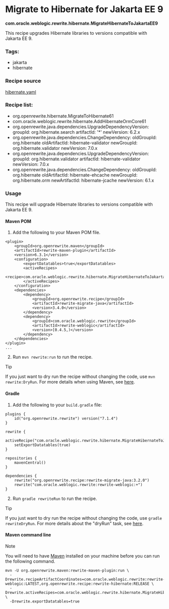 # Migrate to Hibernate for Jakarta EE 9
**com.oracle.weblogic.rewrite.hibernate.MigrateHibernateToJakartaEE9**

This recipe upgrades Hibernate libraries to versions compatible with Jakarta EE 9.

### Tags:
  - jakarta
  - hibernate

### Recipe source

[hibernate.yaml](https://github.com/oracle/rewrite-recipes/blob/main/rewrite-weblogic/src/main/resources/META-INF/rewrite/hibernate.yaml)

### Recipe list:
- org.openrewrite.hibernate.MigrateToHibernate61
- com.oracle.weblogic.rewrite.hibernate.AddHibernateOrmCore61
- org.openrewrite.java.dependencies.UpgradeDependencyVersion:
    groupId: org.hibernate.search
    artifactId: '*'
    newVersion: 6.2.x
- org.openrewrite.java.dependencies.ChangeDependency:
    oldGroupId: org.hibernate
    oldArtifactId: hibernate-validator
    newGroupId: org.hibernate.validator
    newVersion: 7.0.x
- org.openrewrite.java.dependencies.UpgradeDependencyVersion:
    groupId: org.hibernate.validator
    artifactId: hibernate-validator
    newVersion: 7.0.x
- org.openrewrite.java.dependencies.ChangeDependency:
    oldGroupId: org.hibernate
    oldArtifactId: hibernate-ehcache
    newGroupId: org.hibernate.orm
    newArtifactId: hibernate-jcache
    newVersion: 6.1.x

### Usage

This recipe will upgrade Hibernate libraries to versions compatible with Jakarta EE 9.

#### Maven POM

1. Add the following to your Maven POM file.
```
<plugin>
    <groupId>org.openrewrite.maven</groupId>
    <artifactId>rewrite-maven-plugin</artifactId>
    <version>6.3.1</version>
    <configuration>
        <exportDatatables>true</exportDatatables>
        <activeRecipes>
            <recipe>com.oracle.weblogic.rewrite.hibernate.MigrateHibernateToJakartaEE9</recipe>
        </activeRecipes>
    </configuration>
    <dependencies>
        <dependency>
            <groupId>org.openrewrite.recipe</groupId>
            <artifactId>rewrite-migrate-java</artifactId>
            <version>3.4.0</version>
        </dependency>
        <dependency>
            <groupId>com.oracle.weblogic.rewrite</groupId>
            <artifactId>rewrite-weblogic</artifactId>
            <version>[0.4.5,)</version>
        </dependency>
    </dependencies>
</plugin>
...
```
2. Run `mvn rewrite:run` to run the recipe.

> [!TIP]  
> If you just want to dry run the recipe without changing the code, use `mvn rewrite:DryRun`. For more details when using Maven, see [here](https://docs.openrewrite.org/reference/rewrite-maven-plugin).

#### Gradle

1. Add the following to your `build.gradle` file:

```
plugins {
    id("org.openrewrite.rewrite") version("7.1.4")
}

rewrite {
    activeRecipe("com.oracle.weblogic.rewrite.hibernate.MigrateHibernateToJakartaEE9")
    setExportDatatables(true)
}

repositories {
    mavenCentral()
}

dependencies {
    rewrite("org.openrewrite.recipe:rewrite-migrate-java:3.2.0")
    rewrite("com.oracle.weblogic.rewrite:rewrite-weblogic:+")
}
```
2. Run `gradle rewriteRun` to run the recipe.

> [!TIP]  
> If you just want to dry run the recipe without changing the code, use `gradle rewriteDryRun`. For more details about the "dryRun" task, see [here](https://docs.openrewrite.org/reference/gradle-plugin-configuration#the-dryrun-task).

#### Maven command line

> [!NOTE]
> You will need to have [Maven](https://maven.apache.org/download.cgi) installed on your machine before you can run the following command.

```
mvn -U org.openrewrite.maven:rewrite-maven-plugin:run \
  -Drewrite.recipeArtifactCoordinates=com.oracle.weblogic.rewrite:rewrite-weblogic:LATEST,org.openrewrite.recipe:rewrite-hibernate:RELEASE \
  -Drewrite.activeRecipes=com.oracle.weblogic.rewrite.hibernate.MigrateHibernateToJakartaEE9 \
  -Drewrite.exportDatatables=true
  ```
